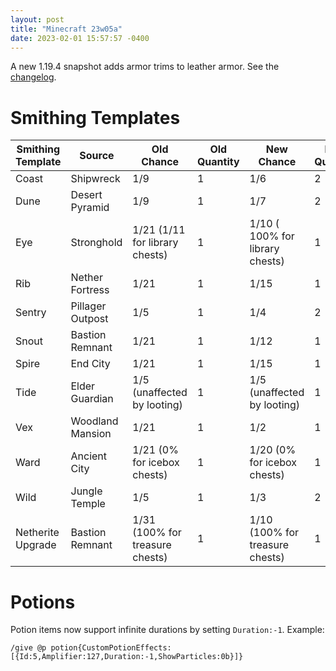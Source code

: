 ```yaml
---
layout: post
title: "Minecraft 23w05a"
date: 2023-02-01 15:57:57 -0400
---
```


A new 1.19.4 snapshot adds armor trims to leather armor. See the [changelog](https://www.minecraft.net/en-us/article/minecraft-snapshot-23w05a).

# Smithing Templates

| Smithing Template | Source           | Old Chance                      | Old Quantity | New Chance                             | New Quantity |
| ----------------- | ---------------- | ------------------------------- | ------------ | -------------------------------------- | ------------ |
| Coast             | Shipwreck        | 1/9                             | 1            |   1/6                                  | 2            |
| Dune              | Desert Pyramid   | 1/9                             | 1            |   1/7                                  | 2            |
| Eye               | Stronghold       | 1/21 (1/11 for library chests)  | 1            |   1/10   (  100%   for library chests) | 1            |
| Rib               | Nether Fortress  | 1/21                            | 1            |   1/15                                 | 1            |
| Sentry            | Pillager Outpost | 1/5                             | 1            |   1/4                                  | 2            |
| Snout             | Bastion Remnant  | 1/21                            | 1            |   1/12                                 | 1            |
| Spire             | End City         | 1/21                            | 1            |   1/15                                 | 1            |
| Tide              | Elder Guardian   | 1/5 (unaffected by looting)     | 1            | 1/5 (unaffected by looting)            | 1            |
| Vex               | Woodland Mansion | 1/21                            | 1            |   1/2                                  | 1            |
| Ward              | Ancient City     | 1/21 (0% for icebox chests)     | 1            |   1/20   (0% for icebox chests)        | 1            |
| Wild              | Jungle Temple    | 1/5                             | 1            |   1/3                                  | 2            |
| Netherite Upgrade | Bastion Remnant  | 1/31 (100% for treasure chests) | 1            |   1/10   (100% for treasure chests)    | 1            |

# Potions

Potion items now support infinite durations by setting `Duration:-1`. Example:
```
/give @p potion{CustomPotionEffects:[{Id:5,Amplifier:127,Duration:-1,ShowParticles:0b}]}
```


